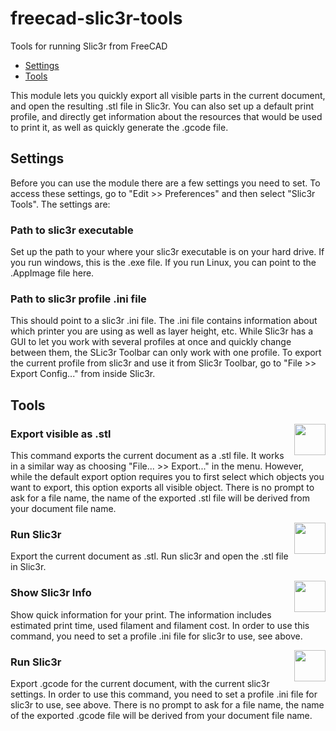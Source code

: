 # freecad-slic3r-tools
Tools for running Slic3r from FreeCAD

* [Settings](https://github.com/limikael/freecad-slic3r-tools/#settings)
* [Tools](https://github.com/limikael/freecad-slic3r-tools/#tools)

This module lets you quickly export all visible parts in the current document, and open the resulting .stl file in Slic3r.
You can also set up a default print profile, and directly get information about the resources that would be used to print it,
as well as quickly generate the .gcode file.

## Settings

Before you can use the module there are a few settings you need to set. To access these settings, go to "Edit >> Preferences" and then select "Slic3r Tools". The settings are:

### Path to slic3r executable

Set up the path to your where your slic3r executable is on your hard drive. If you run windows, this is the .exe file. If you run Linux, you can point to the .AppImage file here.

### Path to slic3r profile .ini file

This should point to a slic3r .ini file. The .ini file contains information about which printer you are using as well as layer
height, etc. While Slic3r has a GUI to let you work with several profiles at once and quickly change between them, the SLic3r
Toolbar can only work with one profile. To export the current profile from slic3r and use it from Slic3r Toolbar, go to
"File >> Export Config..." from inside Slic3r.

## Tools
<img align="right" width="50" src="https://raw.githubusercontent.com/limikael/freecad-slic3r-tools/master/Resources/icons/Stl.svg?sanitize=true">

### Export visible as .stl
This command exports the current document as a .stl file. It works in a similar way as choosing "File... >> Export..." in
the menu. However, while the default export option requires you to first select which objects you want to export, this
option exports all visible object. There is no prompt to ask for a file name, the name of the exported .stl file will be derived from your document file name.

<img align="right" width="50" src="https://raw.githubusercontent.com/limikael/freecad-slic3r-tools/master/Resources/icons/Slic3r.svg?sanitize=true">

### Run Slic3r
Export the current document as .stl. Run slic3r and open the .stl file in Slic3r.

<img align="right" width="50" src="https://raw.githubusercontent.com/limikael/freecad-slic3r-tools/master/Resources/icons/Slic3rInfo.svg?sanitize=true">

### Show Slic3r Info
Show quick information for your print. The information includes estimated print time, used filament and filament cost. In order to use this command, you need to set a profile .ini file for slic3r to use, see above.

<img align="right" width="50" src="https://raw.githubusercontent.com/limikael/freecad-slic3r-tools/master/Resources/icons/Slic3rGcode.svg?sanitize=true">

### Run Slic3r
Export .gcode for the current document, with the current slic3r settings. In order to use this command, you need to set a profile .ini file for slic3r to use, see above. There is no prompt to ask for a file name, the name of the exported .gcode file will be derived from your document file name.
